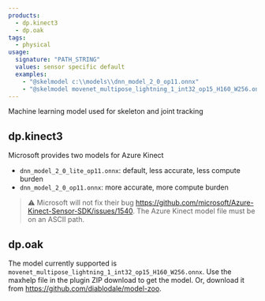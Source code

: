 ```yaml
---
products:
  - dp.kinect3
  - dp.oak
tags:
  - physical
usage:
  signature: "PATH_STRING"
  values: sensor specific default
  examples:
    - "@skelmodel c:\\models\\dnn_model_2_0_op11.onnx"
    - "@skelmodel movenet_multipose_lightning_1_int32_op15_H160_W256.onnx"
---
```


Machine learning model used for skeleton and joint tracking

## dp.kinect3

Microsoft provides two models for Azure Kinect

* `dnn_model_2_0_lite_op11.onnx`: default, less accurate, less compute burden
* `dnn_model_2_0_op11.onnx`: more accurate, more compute burden

> ⚠️ Microsoft will not fix their bug
> <https://github.com/microsoft/Azure-Kinect-Sensor-SDK/issues/1540>.
> The Azure Kinect model file must be on an ASCII path.

## dp.oak

The model currently supported is `movenet_multipose_lightning_1_int32_op15_H160_W256.onnx`.
Use the maxhelp file in the plugin ZIP download to get the model. Or, download it from
<https://github.com/diablodale/model-zoo>.
